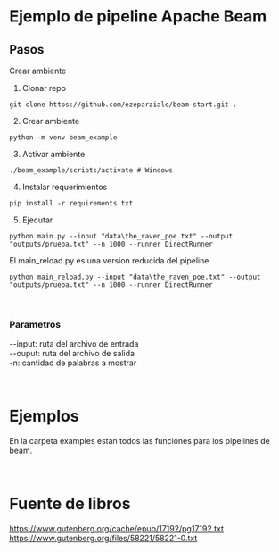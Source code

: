 # Ejemplo de pipeline Apache Beam

## Pasos

Crear ambiente
1. Clonar repo 

```
git clone https://github.com/ezeparziale/beam-start.git .
```

2. Crear ambiente
```
python -m venv beam_example
```

3. Activar ambiente
```
./beam_example/scripts/activate # Windows
```

4. Instalar requerimientos
```
pip install -r requirements.txt
```

5. Ejecutar
```
python main.py --input "data\the_raven_poe.txt" --output "outputs/prueba.txt" --n 1000 --runner DirectRunner
```

El main_reload.py es una version reducida del pipeline
```
python main_reload.py --input "data\the_raven_poe.txt" --output "outputs/prueba.txt" --n 1000 --runner DirectRunner
```

</br>

### Parametros

--input: ruta del archivo de entrada  
--ouput: ruta del archivo de salida  
-n: cantidad de palabras a mostrar  

</br>

# Ejemplos
En la carpeta examples estan todos las funciones para los pipelines de beam.

</br>

# Fuente de libros
https://www.gutenberg.org/cache/epub/17192/pg17192.txt  
https://www.gutenberg.org/files/58221/58221-0.txt

